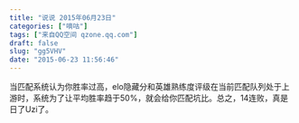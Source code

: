 ```yaml
---
title: "说说 2015年06月23日"
categories: ["嘀咕"]
tags: ["来自QQ空间 qzone.qq.com"]
draft: false
slug: "gg5VHV"
date: "2015-06-23 11:56:46"
---
```


当匹配系统认为你胜率过高，elo隐藏分和英雄熟练度评级在当前匹配队列处于上游时，系统为了让平均胜率趋于50%，就会给你匹配坑比。总之，14连败，真是日了Uzi了。
